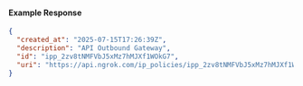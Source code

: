 <!-- Code generated for API Clients. DO NOT EDIT. -->

#### Example Response

```json
{
  "created_at": "2025-07-15T17:26:39Z",
  "description": "API Outbound Gateway",
  "id": "ipp_2zv8tNMFVbJ5xMz7hMJXf1WOkG7",
  "uri": "https://api.ngrok.com/ip_policies/ipp_2zv8tNMFVbJ5xMz7hMJXf1WOkG7"
}
```
